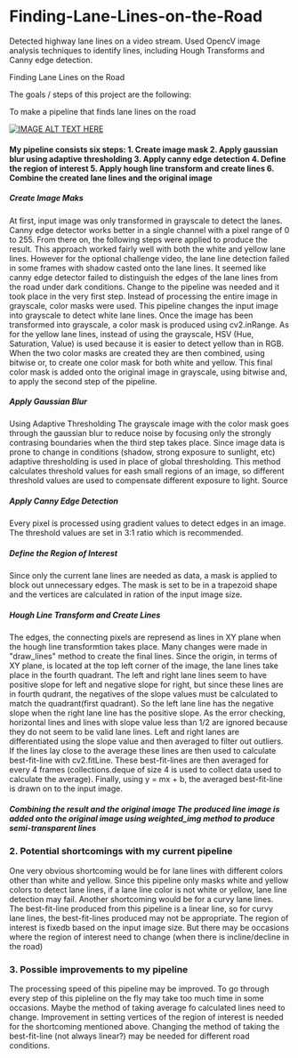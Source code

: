 # Finding-Lane-Lines-on-the-Road
Detected highway lane lines on a video stream. Used OpencV image analysis techniques to identify lines, including Hough Transforms and Canny edge detection.

Finding Lane Lines on the Road

The goals / steps of this project are the following:

To make a pipeline that finds lane lines on the road

[![IMAGE ALT TEXT HERE](https://img.youtube.com/vi/2ULM1XtvJBc/0.jpg)](https://www.youtube.com/watch?v=2ULM1XtvJBc)



#### My pipeline consists six steps: 1. Create image mask 2. Apply gaussian blur using adaptive thresholding 3. Apply canny edge detection 4. Define the region of interest 5. Apply hough line transform and create lines 6. Combine the created lane lines and the original image

##### Create Image Maks 
At first, input image was only transformed in grayscale to detect the lanes. Canny edge detector works better in a single channel with a pixel range of 0 to 255. From there on, the following steps were applied to produce the result. This approach worked fairly well with both the white and yellow lane lines. However for the optional challenge video, the lane line detection failed in some frames with shadow casted onto the lane lines. It seemed like canny edge detector failed to distinguish the edges of the lane lines from the road under dark conditions. Change to the pipeline was needed and it took place in the very first step. Instead of processing the entire image in grayscale, color masks were used. This pipeline changes the input image into grayscale to detect white lane lines. Once the image has been transformed into grayscale, a color mask is produced using cv2.inRange. As for the yellow lane lines, instead of using the grayscale, HSV (Hue, Saturation, Value) is used because it is easier to detect yellow than in RGB. When the two color masks are created they are then combined, using bitwise or, to create one color mask for both white and yellow. This final color mask is added onto the original image in grayscale, using bitwise and, to apply the second step of the pipeline.

##### Apply Gaussian Blur 
Using Adaptive Thresholding The grayscale image with the color mask goes through the gaussian blur to reduce noise by focusing only the strongly contrasing boundaries when the third step takes place. Since image data is prone to change in conditions (shadow, strong exposure to sunlight, etc) adaptive thresholding is used in place of global thresholding. This method calculates threshold values for eash small regions of an image, so different threshold values are used to compensate different exposure to light. Source

##### Apply Canny Edge Detection 
Every pixel is processed using gradient values to detect edges in an image. The threshold values are set in 3:1 ratio which is recommended.

##### Define the Region of Interest 
Since only the current lane lines are needed as data, a mask is applied to block out unnecessary edges. The mask is set to be in a trapezoid shape and the vertices are calculated in ration of the input image size.

##### Hough Line Transform and Create Lines 
The edges, the connecting pixels are represend as lines in XY plane when the hough line transformtion takes place. Many changes were made in "draw_lines" method to create the final lines. Since the origin, in terms of XY plane, is located at the top left corner of the image, the lane lines take place in the fourth quadrant. The left and right lane lines seem to have positive slope for left and negative slope for right, but since these lines are in fourth qudrant, the negatives of the slope values must be calculated to match the quadrant(first quadrant). So the left lane line has the negative slope when the right lane line has the positive slope. As the error checking, horizontal lines and lines with slope value less than 1/2 are ignored because they do not seem to be valid lane lines. Left and right lanes are differentiated using the slope value and then averaged to filter out outliers. If the lines lay close to the average these lines are then used to calculate best-fit-line with cv2.fitLine. These best-fit-lines are then averaged for every 4 frames (collections.deque of size 4 is used to collect data used to calculate the average). Finally, using y = mx + b, the averaged best-fit-line is drawn on to the input image.

##### Combining the result and the original image The produced line image is added onto the original image using weighted_img method to produce semi-transparent lines

### 2. Potential shortcomings with my current pipeline 
One very obvious shortcoming would be for lane lines with different colors other than white and yellow. Since this pipeline only masks white and yellow colors to detect lane lines, if a lane line color is not white or yellow, lane line detection may fail. Another shortcoming would be for a curvy lane lines. The best-fit-line produced from this pipeline is a linear line, so for curvy lane lines, the best-fit-lines produced may not be appropriate. The region of interest is fixedb based on the input image size. But there may be occasions where the region of interest need to change (when there is incline/decline in the road)

### 3. Possible improvements to my pipeline 
The processing speed of this pipeline may be improved. To go through every step of this pipleline on the fly may take too much time in some occasions. Maybe the method of taking average fo calculated lines need to change. Improvement in setting vertices of the region of interest is needed for the shortcoming mentioned above. Changing the method of taking the best-fit-line (not always linear?) may be needed for different road conditions.
